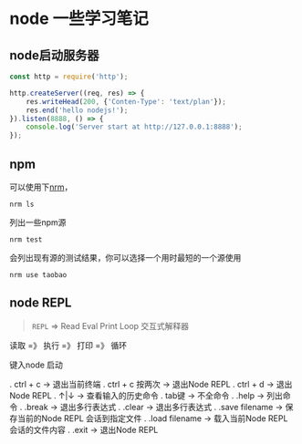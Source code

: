 # node 一些学习笔记

## node启动服务器

```js
const http = require('http');

http.createServer((req, res) => {
    res.writeHead(200, {'Conten-Type': 'text/plan'});
    res.end('hello nodejs!');
}).listen(8888, () => {
    console.log('Server start at http://127.0.0.1:8888');
});
```

## npm 

可以使用下[nrm](https://www.npmjs.com/package/nrm)，

`nrm ls`

列出一些npm源

`nrm test`
 
会列出现有源的测试结果，你可以选择一个用时最短的一个源使用

`nrm use taobao`

## node REPL

> `REPL` => Read Eval Print Loop 交互式解释器

读取 =》 执行 =》 打印 =》 循环

键入node 启动

. ctrl + c -> 退出当前终端
. ctrl + c 按两次 -> 退出Node REPL
. ctrl + d -> 退出Node REPL
. ↑|↓ -> 查看输入的历史命令
. tab键 -> 不全命令
. .help -> 列出命令
. .break -> 退出多行表达式
. .clear -> 退出多行表达式
. .save filename -> 保存当前的Node REPL 会话到指定文件
. .load filename -> 载入当前Node REPL 会话的文件内容
. .exit -> 退出Node REPL